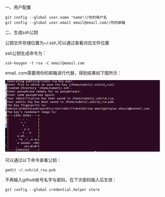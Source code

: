 一、用户配置

```
git config --global user.name "name"//你的用户名
git config --global user.email email@email.com//你的邮箱
```

二、生成ssh公钥

公钥文件存储位置为~/.ssh,可以通过查看对应文件位置

ssh公钥生成命令为：

```
ssh-keygen -t rsa -C email@email.com
```

email. com需要用你的邮箱进行代替，得到结果如下图所示：

![git1](pic/git1.png)

可以通过以下命令查看公钥：

```
gedit ~/.ssh/id_rsa.pub
```

不再输入github帐号名字与密码，在下次密码输入后生效：

```
git config --global credential.helper store
```